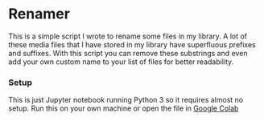 # Renamer
This is a simple script I wrote to rename some files in my library. A lot of these media files that I have stored in my library have superfluous prefixes and suffixes. With this script you can remove these substrings and even add your own custom name to your list of files for better readability.
### Setup
This is just Jupyter notebook running Python 3 so it requires almost no setup. Run this on your own machine or open the file in [Google Colab](http://colab.research.google.com/)

